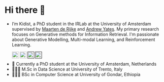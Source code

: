 # Hi there 👋 

- I’m Kidist, a PhD student in the IRLab at the University of Amsterdam supervised by [Maarten de Rijke](https://staff.fnwi.uva.nl/m.derijke/) and [Andrew Yates](https://andrewyates.net/). My primary research focuses on Generative methods for Information Retrieval. I'm passionate about Generative Modelling, Multi-modal Learning, and Reinforcement Learning.

     <a href="https://www.linkedin.com/in/kidistamde/">
      <img align="left" alt="Kidist Amde Linkdein" width="22px" src="https://cdn1.iconfinder.com/data/icons/logotypes/32/square-linkedin-512.png" />
    </a>
  
   <a href="https://github.com/kidist-amde?tab=repositories">
      <img align="left" alt="Kidist Amde Github" width="22px" src="https://cdn3.iconfinder.com/data/icons/social-rounded-2/72/GitHub-512.png" />
    </a>
  
  <a href="">
      <img align="left" alt="Kidist StackOverflow" width="22px" src="https://cdn0.iconfinder.com/data/icons/social-rounded/72/stackoverflow-512.png" />
    </a>
    
   <a href="">
      <img align="left" alt="Kidist  Instagram" width="22px" src="https://cdn2.iconfinder.com/data/icons/social-media-applications/64/social_media_applications_3-instagram-512.png" />
    </a>
<!--
**kidist-amde/kidist-amde** is a ✨ _special_ ✨ repository because its `README.md` (this file) appears on your GitHub profile.

Here are some ideas to get you started:

- 🔭 I’m currently working on ...
- 🌱 I’m currently learning ...
- 👯 I’m looking to collaborate on ...
- 🤔 I’m looking for help with ...
- 💬 Ask me about ...
- 📫 How to reach me: ...
- 😄 Pronouns: ...
- ⚡ Fun fact: ...
-->
<br/>

- 🔭 Currently a PhD student at the University of Amsterdam, Netherlands 
- 👩🏽‍🎓 M.Sc in Data Science at University of Trento, Italy 
- 👩🏽‍🎓 BSc in Computer Science at University of Gondar, Ethiopia 
